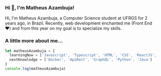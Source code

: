 ### Hi 👋, I'm Matheus Azambuja!

Hi, I'm Matheus Azambuja, a Computer Science student at UFRGS for 2 years ago, in Brazil. Recently, web development enchanted me (Front End :heart:) and from this year on my goal is to specialize my skills.

### A little more about me...

```javascript
let matheusAzambuja = {
  learningNow = ['Javascript', 'Typescript', 'HTML', 'CSS', 'ReactJS', 'NextJS', 'Node']
  nextKnowledge = ['Docker', 'ApiRest', 'GraphQL', 'Python', 'Java']
}
console.log(matheusAzambuja)
```

